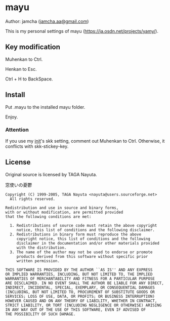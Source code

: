 # mayu
Author: jamcha (jamcha.aa@gmail.com)

This is my personal settings of mayu (https://ja.osdn.net/projects/yamy/).

## Key modification

Muhenkan to Ctrl.

Henkan to Esc.

Ctrl + H to BackSpace.

## Install

Put .mayu to the installed mayu folder.

Enjoy.

### Attention

If you use my [init](https://github.com/jamcha-aa/init)'s skk setting, comment out Muhenkan to Ctrl. Otherwise, it conflicts with skk-stickey-key.

## License

  Original source is licensed by TAGA Nayuta.

  窓使いの憂鬱

    Copyright (C) 1999-2005, TAGA Nayuta <nayuta@users.sourceforge.net>
      All rights reserved.

    Redistribution and use in source and binary forms,
    with or without modification, are permitted provided
    that the following conditions are met:

      1. Redistributions of source code must retain the above copyright
         notice, this list of conditions and the following disclaimer.
      2. Redistributions in binary form must reproduce the above
         copyright notice, this list of conditions and the following
         disclaimer in the documentation and/or other materials provided
         with the distribution.
      3. The name of the author may not be used to endorse or promote
         products derived from this software without specific prior
         written permission. 

    THIS SOFTWARE IS PROVIDED BY THE AUTHOR ``AS IS'' AND ANY EXPRESS
    OR IMPLIED WARRANTIES, INCLUDING, BUT NOT LIMITED TO, THE IMPLIED
    WARRANTIES OF MERCHANTABILITY AND FITNESS FOR A PARTICULAR PURPOSE
    ARE DISCLAIMED. IN NO EVENT SHALL THE AUTHOR BE LIABLE FOR ANY DIRECT,
    INDIRECT, INCIDENTAL, SPECIAL, EXEMPLARY, OR CONSEQUENTIAL DAMAGES
    (INCLUDING, BUT NOT LIMITED TO, PROCUREMENT OF SUBSTITUTE GOODS OR
    SERVICES; LOSS OF USE, DATA, OR PROFITS; OR BUSINESS INTERRUPTION)
    HOWEVER CAUSED AND ON ANY THEORY OF LIABILITY, WHETHER IN CONTRACT,
    STRICT LIABILITY, OR TORT (INCLUDING NEGLIGENCE OR OTHERWISE) ARISING
    IN ANY WAY OUT OF THE USE OF THIS SOFTWARE, EVEN IF ADVISED OF
    THE POSSIBILITY OF SUCH DAMAGE.
